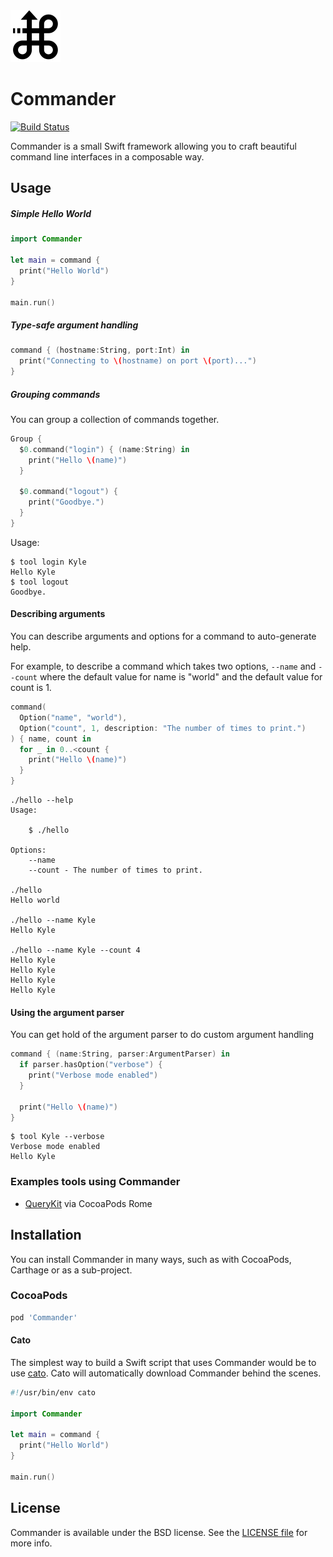 <img src="Commander.png" width=80 height=83 alt="Commander" />

# Commander

[![Build Status](http://img.shields.io/travis/kylef/Commander/master.svg?style=flat)](https://travis-ci.org/kylef/Commander)

Commander is a small Swift framework allowing you to craft beautiful command
line interfaces in a composable way.

## Usage

##### Simple Hello World

```swift
import Commander

let main = command {
  print("Hello World")
}

main.run()
```

##### Type-safe argument handling

```swift
command { (hostname:String, port:Int) in
  print("Connecting to \(hostname) on port \(port)...")
}
```

##### Grouping commands

You can group a collection of commands together.

```swift
Group {
  $0.command("login") { (name:String) in
    print("Hello \(name)")
  }

  $0.command("logout") {
    print("Goodbye.")
  }
}
```

Usage:

```shell
$ tool login Kyle
Hello Kyle
$ tool logout
Goodbye.
```

#### Describing arguments

You can describe arguments and options for a command to auto-generate help.

For example, to describe a command which takes two options, `--name` and
`--count` where the default value for name is "world" and the default value for
count is 1.

```swift
command(
  Option("name", "world"),
  Option("count", 1, description: "The number of times to print.")
) { name, count in
  for _ in 0..<count {
    print("Hello \(name)")
  }
}
```

```shell
./hello --help
Usage:

    $ ./hello

Options:
    --name
    --count - The number of times to print.

./hello
Hello world

./hello --name Kyle
Hello Kyle

./hello --name Kyle --count 4
Hello Kyle
Hello Kyle
Hello Kyle
Hello Kyle
```

#### Using the argument parser

You can get hold of the argument parser to do custom argument handling

```swift
command { (name:String, parser:ArgumentParser) in
  if parser.hasOption("verbose") {
    print("Verbose mode enabled")
  }

  print("Hello \(name)")
}
```

```shell
$ tool Kyle --verbose
Verbose mode enabled
Hello Kyle
```

### Examples tools using Commander

- [QueryKit](https://github.com/QueryKit/querykit-cli) via CocoaPods Rome

## Installation

You can install Commander in many ways, such as with CocoaPods, Carthage or as
a sub-project.

### CocoaPods

```ruby
pod 'Commander'
```

#### Cato

The simplest way to build a Swift script that uses Commander would be to use
[cato](https://github.com/neonichu/cato). Cato will automatically download
Commander behind the scenes.

```swift
#!/usr/bin/env cato

import Commander

let main = command {
  print("Hello World")
}

main.run()
```

## License

Commander is available under the BSD license. See the [LICENSE file](LICENSE)
for more info.

